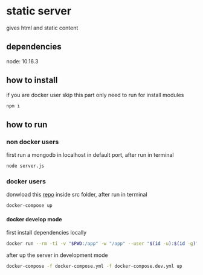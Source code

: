 # static server

gives html and static content

## dependencies

node: 10.16.3

## how to install

if you are docker user skip this part
only need to run for install modules

```bash
npm i
```

## how to run

### non docker users

first run a mongodb in localhost in default port, after run in terminal

```bash
node server.js
```

### docker users

donwload this [repo](https://github.com/siht/node_simple_static_server) inside src folder, after run in terminal

```bash
docker-compose up
```

#### docker develop mode

first install dependencies locally

```bash
docker run --rm -ti -v "$PWD:/app" -w "/app" --user "$(id -u):$(id -g)" node:10.16.3-alpine npm i
```

after up the server in development mode

```bash
docker-compose -f docker-compose.yml -f docker-compose.dev.yml up
```
